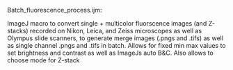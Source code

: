 Batch_fluorescence_process.ijm:

ImageJ macro to convert single + multicolor fluorscence images (and Z-stacks) recorded on Nikon, Leica, and Zeiss microscopes as well as Olympus slide scanners, to generate merge images (.pngs and .tifs) as well as single channel .pngs and .tifs in batch. Allows for fixed min max values to set brightness and contrast as well as ImageJs auto B&C. Also allows to choose mode for Z-stack
